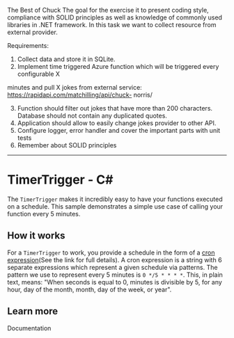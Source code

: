The Best of Chuck
The goal for the exercise it to present coding style, compliance with SOLID principles as well as
knowledge of commonly used libraries in .NET framework.
In this task we want to collect resource from external provider.

Requirements:
1. Collect data and store it in SQLite.
2. Implement time triggered Azure function which will be triggered every configurable X

minutes and pull X jokes from external service: https://rapidapi.com/matchilling/api/chuck-
norris/

3. Function should filter out jokes that have more than 200 characters. Database should not
contain any duplicated quotes.
4. Application should allow to easily change jokes provider to other API.
5. Configure logger, error handler and cover the important parts with unit tests
6. Remember about SOLID principles


---


# TimerTrigger - C<span>#</span>

The `TimerTrigger` makes it incredibly easy to have your functions executed on a schedule. This sample demonstrates a simple use case of calling your function every 5 minutes.

## How it works

For a `TimerTrigger` to work, you provide a schedule in the form of a [cron expression](https://en.wikipedia.org/wiki/Cron#CRON_expression)(See the link for full details). A cron expression is a string with 6 separate expressions which represent a given schedule via patterns. The pattern we use to represent every 5 minutes is `0 */5 * * * *`. This, in plain text, means: "When seconds is equal to 0, minutes is divisible by 5, for any hour, day of the month, month, day of the week, or year".

## Learn more


<TODO> Documentation
